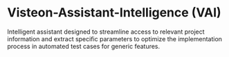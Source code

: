 # Visteon-Assistant-Intelligence (VAI)
Intelligent assistant designed to streamline access to relevant project information and extract specific parameters to optimize the implementation process in automated test cases for generic features.
